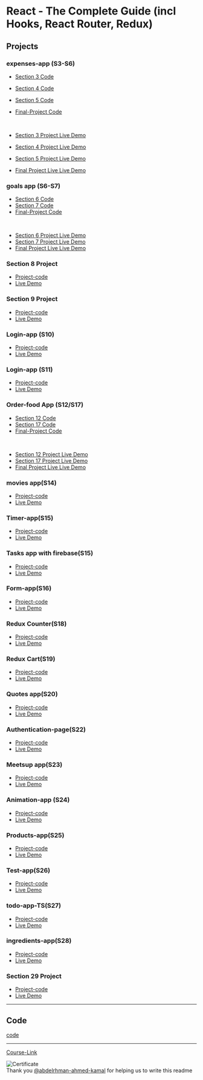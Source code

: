 # React - The Complete Guide (incl Hooks, React Router, Redux)

## Projects

### expenses-app (S3-S6)

- [Section 3 Code](./Projects/Expenses-app/S03-project)
- [Section 4 Code](./Projects/Expenses-app/S04-project/)
- [Section 5 Code](./Projects/Expenses-app/S04-project/)
- [Final-Project Code](./Projects/Expenses-app/Final-project/)

  <br/>

- [Section 3 Project Live Demo]()
- [Section 4 Project Live Demo]()
- [Section 5 Project Live Demo]()
- [Final Project Live Live Demo]()

### goals app (S6-S7)

- [Section 6 Code](./Projects/goals-app/S06-project/)
- [Section 7 Code](./Projects/goals-app/S07-project/)
- [Final-Project Code](./Projects/goals-app/Final-project/)

<br/>

- [Section 6 Project Live Demo]()
- [Section 7 Project Live Demo]()
- [Final Project Live Live Demo]()

### Section 8 Project

- [Project-code](./Projects/section-8)
- [Live Demo]()

### Section 9 Project

- [Project-code](./Projects/section-9)
- [Live Demo]()

### Login-app (S10)

- [Project-code](./Projects/Login-app-s10/)
- [Live Demo]()

### Login-app (S11)

- [Project-code](./Projects/Login-app-S10)
- [Live Demo]()

### Order-food App (S12/S17)

- [Section 12 Code](./Projects/order-food-app/S12-project/)
- [Section 17 Code](./Projects/order-food-app/S17-project/)
- [Final-Project Code](./Projects/order-food-app/Final-project/)

<br/>

- [Section 12 Project Live Demo]()
- [Section 17 Project Live Demo]()
- [Final Project Live Live Demo]()

### movies app(S14)

- [Project-code](./Projects/movies-app)
- [Live Demo]()

### Timer-app(S15)

- [Project-code](./Projects/timer)
- [Live Demo]()

### Tasks app with firebase(S15)

- [Project-code](./Projects/task-app-firbase/)
- [Live Demo]()

### Form-app(S16)

- [Project-code](./Projects/form-app)
- [Live Demo]()

### Redux Counter(S18)

- [Project-code](./Projects/redux-counter)
- [Live Demo]()

### Redux Cart(S19)

- [Project-code](./Projects/redux-cart)
- [Live Demo]()

### Quotes app(S20)

- [Project-code](./Projects/quotes-app)
- [Live Demo]()

### Authentication-page(S22)

- [Project-code](./Projects/Authentication-page)
- [Live Demo]()

### Meetsup app(S23)

- [Project-code](./Projects/meetsup-app)
- [Live Demo]()

### Animation-app (S24)

- [Project-code](./Projects/animation-app)
- [Live Demo]()

### Products-app(S25)

- [Project-code](./Projects/Products-app)
- [Live Demo]()

### Test-app(S26)

- [Project-code](./Projects/test-app/)
- [Live Demo]()

### todo-app-TS(S27)

- [Project-code](./Projects/todo-app-TS)
- [Live Demo]()

### ingredients-app(S28)

- [Project-code](./Projects/ingredients-app/)
- [Live Demo]()

### Section 29 Project

- [Project-code](./Projects/Section-29/)
- [Live Demo]()

---

## Code

[code](Code)

---

[Course-Link](https://www.udemy.com/course/react-the-complete-guide-incl-redux/)<br>

![Certificate](https://via.placeholder.com/468x300?text=Certificate+Here)
<br>
Thank you [@abdelrhman-ahmed-kamal](https://github.com/abdelrhman-ahmed-kamal) for helping us to write this readme 
